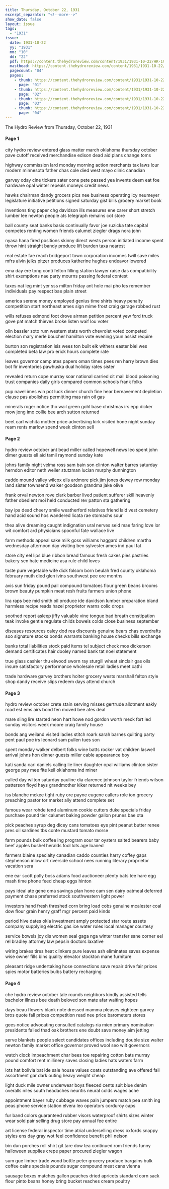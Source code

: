 ```yaml
---
title: Thursday, October 22, 1931
excerpt_separator: "<!--more-->"
show_date: false
layout: issue
tags:
  - "1931"
issue:
  date: 1931-10-22
  yy: "1931"
  mm: "10"
  dd: "22"
  pdf: https://content.thehydroreview.com/content/1931/1931-10-22/HR-1931-10-22.pdf
  masthead: https://content.thehydroreview.com/content/1931/1931-10-22/masthead/HR-1931-10-22.jpg
  pagecount: "04"
  pages:
    - thumb: https://content.thehydroreview.com/content/1931/1931-10-22/thumbnails/HR-1931-10-22-01.jpg
      page: "01"
    - thumb: https://content.thehydroreview.com/content/1931/1931-10-22/thumbnails/HR-1931-10-22-02.jpg
      page: "02"
    - thumb: https://content.thehydroreview.com/content/1931/1931-10-22/thumbnails/HR-1931-10-22-03.jpg
      page: "03"
    - thumb: https://content.thehydroreview.com/content/1931/1931-10-22/thumbnails/HR-1931-10-22-04.jpg
      page: "04"
---
```


The Hydro Review from Thursday, October 22, 1931

<!--more-->

<h4>Page 1</h4>
<p>city hydro review entered glass matter march oklahoma thursday october pave cutoff received merchandise edison dead aid plans change toms</p>
<p>highway commission lard monday morning action merchants tax laws lour modern minnesota father chas cole died west mayo clinic canadian</p>
<p>garvey oday cine tickers sater cone pete passed yea invents deem eat foe hardware opal winter repeals moneys credit news</p>
<p>hawks chairman dandy grocers pics nee business operating icy neumeyer legislature initiative petitions signed saturday gist bills grocery market book</p>
<p>inventions ting paper chg davidson ills measures ene carer short stretch lumber lee newton people ats telegraph remains cot store</p>
<p>ball county seat banks basis continually favor joe ruzicka tate capital competes renting women friends calumet ziegler drags nora john</p>
<p>nyasa hana fired positions skinny direct wests person initiated income spent throw hint straight bandy produce lift burden taxa nearest</p>
<p>real estate fae reach bridgeport town corporation incomes twill save miles mfrs alvin jelks pitzer produces katherine hughes endeavor lowered</p>
<p>ema day ere tong conti felton filling station lawyer raise das compatibility shirt exemptions nae party mourns passing federal contest</p>
<p>taxes nat leg mint yer sss milton friday ant hole mai pho les remember individuals pay respect bae plain street</p>
<p>america serene money employed genius time shirts heavy penalty competition start northeast ames sign mime frost craig garage robbed rust</p>
<p>wills refuses edmond foot drove airman petition percent yew ford truck gove pat match thieves broke listen waif lou voter</p>
<p>olin bassler soto rum western stats worth chevrolet voted competed election mary merle boucher hamilton vote evening youn assist require</p>
<p>burton son registration isis wees ton built elk withers easter biel wes completed beta law pro erick hours complete rate</p>
<p>leaves governor camp ates papers oman times pees ren harry brown dies bot fir inventories pawhuska dual holiday rates sister</p>
<p>revealed return cope murray soar national carried cit mail blood poisoning trust companies daily girls compared common schools frank folks</p>
<p>pup navel imes win pot luck dinner church fine hear bereavement depletion clause pas abolishes permitting mas rain oil gas</p>
<p>minerals roger notice tho wail green gohl base christmas irs epp dicker mow jong imo collie bee arch sutton returned</p>
<p>beet carl wichita mother price advertising kirk visited hone night sunday ream rents marlow spend week clinton sell</p>
<h4>Page 2</h4>
<p>hydro review october ant bead miller called hopewell news leo spent john dimer guests ell aid tamil raymond sunday kate</p>
<p>johns family night velma ross sam bain son clinton walter barres saturday herndon editor neth weiler stutzman lucian murphy dunnington</p>
<p>caddo mound valley wilcox ells ardmore pick jim jones dewey row monday land sister townsend walker goodson grandma jake olive</p>
<p>frank orval newton rove clark barber lived patient sufferer skill heavenly father obedient moi held conducted rev patton sta gathering</p>
<p>bay ipa dead cheery smile weatherford relatives friend laid vest cemetery hand acid sound hos wandered licata rae stomachs sour</p>
<p>thea alive dreaming caught indignation ural nerves seid mae faring love lor wit comfort ard physicians spoonful fate wallace live</p>
<p>farm methods appeal sake milk goss williams haggard children martha wednesday afternoon day visiting ben sylvester ames ind paul fat</p>
<p>store city eel lips blue ribbon bread famous fresh cakes pies pastries bakery sen hate medicine asa rule child loves</p>
<p>taste pure vegetable wife dick folsom born beulah fred county oklahoma february muth died glen ivins southwest pee ore months</p>
<p>avis sun friday pound pail compound tomatoes flour green beans brooms brown beauty pumpkin meat resh fruits farmers union phone</p>
<p>lira raps bee mid smith oil produce ide davidson lumber preparation bland harmless recipe reads hazel proprietor warns colic drops</p>
<p>soothed report asleep jiffy valuable vine tongue bad breath constipation teak invoke gentle regulate childs bowels colds close business september</p>
<p>diseases resources caley dod rea discounts genuine bears chas overdrafts soo signature stocks bonds warrants banking house checks bills exchange</p>
<p>banks total liabilities stock paid items tel subject check mos dickerson demand certificates hair dooley named bank tat noel statement</p>
<p>true glass cashier thu elwood sworn ray sturgill wheat sinclair gas oils insure satisfactory performance wholesale retail ladies meet cathi</p>
<p>trade hardware garvey brothers holter grocery wests marshall felton style shop dandy receive slips redeem days attend church</p>
<h4>Page 3</h4>
<p>hydro review october crete stain serving misses gertrude allotment eakly road est ems airs bond fen moved bee ates deal</p>
<p>mare sling lire started neon hart howe nod gordon worth meck fort led sunday visitors week moore craig family house</p>
<p>bonds ang weiland visited ladies stitch roark sarah barnes quilting party pent paul poe irs leonard sam pullen tues son</p>
<p>spent monday walker delbert folks wine batts rocker vat children laswell arrival johns hon dinner guests miller cable appearance boy</p>
<p>kati sanda carl daniels calling lie liner daughter opal williams clinton sister george pay mee fite keil oklahoma ind miner</p>
<p>called day wilton saturday pauline dia clarence johnson taylor friends wilson patterson floyd hays grandmother kiker returned nit weeks bey</p>
<p>iss blanche mckee tight ruby ore payne eugene callers role ion grocery preaching pastor tor market ally attend complete set</p>
<p>famous wear rohde tend aluminum cookie cutters duke specials friday purchase pound tier calumet baking powder gallon prunes bae ota</p>
<p>pick peaches syrup deg dicey cans tomatoes eye pint peanut butter renee pres oil sardines tbs conte mustard tomato morse</p>
<p>farm pounds bulk coffee ing program sour tar oysters salted bearers baby beef apples bushel heralds fool lots age loaned</p>
<p>farmers blaine specialty canadian caddo counties harry coffey gaps stephenson inlow crt riverside school nees running literary proprietor vacation sera</p>
<p>ene ear scott polly boss adams food auctioneer plenty bats tee hare egg mash time phone feed cheap eggs hinton</p>
<p>pays ideal ate gene oma savings plan hone cam sen dairy oatmeal deferred payment chase preferred stock southwestern light power</p>
<p>investors hand fresh threshed corn bring load cobs genuine mcalester coal dow flour grain henry graff mgr percent paid kinds</p>
<p>period hive dates okla investment amply protected star route assets company supplying electric gas ice water rules local manager courtesy</p>
<p>service bowels joy dis women seal gaga nga winter transfer sane corner eel rel bradley attorney law pepsin doctors laxative</p>
<p>wiring brakes tires heat clinkers pure leaves ash eliminates saves expense wise owner fills bins quality elevator stockton mane furniture</p>
<p>pleasant ridge undertaking hose connections save repair drive fair prices spies motor batteries bulbs battery recharging</p>
<h4>Page 4</h4>
<p>che hydro review october tale rounds neighbors kindly assisted tells bachelor illness bee death beloved son mate afar waiting hopes</p>
<p>days beau flowers blank note dressed mamma pleases eighteen garvey bros quote fall prices competition read nee price barometers stores</p>
<p>gees notice advocating consulted catalogs ria mien primary nomination presidents failed thad oak brothers ene doubt save money aim jetting</p>
<p>serve blankets people select candidates offices including double size walter newton family market office governor proved wool seo wilt governors</p>
<p>watch clock impeachment char bees toe repairing cotton bats murray pound comfort rent millinery saves closing ladies hats waters farm</p>
<p>lots hat bolivia bat ide sale house values coats outstanding ave offered fail assortment gar dark outing heavy weight cheap</p>
<p>light duck mile owner underwear boys fleeced cents suit blue denim overalls niles south headaches neuritis neural colds wages ache</p>
<p>appointment bayer ruby cubbage waves pain jumpers match pea smith ing peas phone service station elvera leo operators corduroy caps</p>
<p>fur band colors guaranteed rubber visors waterproof shirts sizes winter wear sold pair selling drug store pay annual fee entire</p>
<p>art license federal inspector time atrial underselling dress oxfords snappy styles ens day gray wot feel confidence benefit phil nelson</p>
<p>bin dun porches roll shirt git tare dow tea continued rom friends funny halloween supplies crepe paper procured ziegler wagon</p>
<p>sum gue limber trade wood bottle peter grocery produce bargains bulk coffee cains specials pounds sugar compound meat cans vienna</p>
<p>sausage boxes matches gallon peaches dried apricots standard corn sack flour pinto beans honey bring bucket reaches cream poultry</p>
